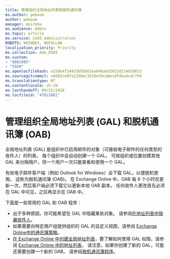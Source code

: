 ```yaml
---
title: 管理组织全局地址列表和脱机通讯簿
ms.author: pebaum
author: pebaum
manager: mnirkhe
ms.audience: Admin
ms.topic: article
ms.service: o365-administration
ROBOTS: NOINDEX, NOFOLLOW
localization_priority: Priority
ms.collection: Adm_O365
ms.custom:
- "9002895"
- "5550"
ms.openlocfilehash: a15864f34433695b61ea040abd3032d234920653
ms.sourcegitcommit: c6692ce0fa1358ec3529e59ca0ecdfdea4cdc759
ms.translationtype: HT
ms.contentlocale: zh-CN
ms.lasthandoff: 09/15/2020
ms.locfileid: "47812681"
---
```

# <a name="managing-organization-global-address-list-gal-and-offline-address-book-oab"></a>管理组织全局地址列表 (GAL) 和脱机通讯簿 (OAB)

全局地址列表 (GAL) 是组织中已启用邮件的对象（可接收电子邮件的任何类型的收件人）的列表。 每个组织中会自动创建一个 GAL。 可按组织或位置创建其他 GAL 来分隔用户，但一个用户一次只能查看和使用一个 GAL。

有些电子邮件客户端（例如 Outlook for Windows）会下载 GAL，以便脱机使用。 这称为脱机通讯簿 (OAB)。 在 Exchange Online 中，OAB 每 8 个小时仅更新一次，然后客户端必须下载它以更新本地 OAB 副本。 任何收件人更改首先必须在 GAL 中可见，之后再显示在 OAB 中。

下面是一些常用的 GAL 和 OAB 程序：

- 出于多种原因，你可能希望在 GAL 中隐藏某些对象。 请参阅[在地址列表中隐藏收件人](https://docs.microsoft.com/exchange/address-books/address-lists/manage-address-lists#hide-recipients-from-address-lists)。
- 如果需要向特定用户组提供组织的 GAL 的自定义视图，请参阅 [Exchange Online中的通讯簿策略](https://docs.microsoft.com/exchange/address-books/address-book-policies/address-book-policies)。
- [在 Exchange Online 中创建全局地址列表](https://docs.microsoft.com/exchange/address-books/address-lists/create-global-address-list)，要了解如何使用 GAL 权限，请参阅 [Exchange Online 中的地址列表](https://docs.microsoft.com/exchange/address-books/address-lists/address-lists)。 请注意，如果你创建了新的 GAL，可能还需要创建一个新的 OAB。 请参阅[脱机通讯簿程序](https://docs.microsoft.com/exchange/address-books/offline-address-books/offline-address-book-procedures)。
